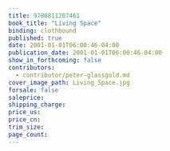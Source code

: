 ```yaml
---
title: 9780811207461
book_title: "Living Space"
binding: clothbound
published: true
date: 2001-01-01T06:00:46-04:00
publication_date: 2001-01-01T06:00:46-04:00
show_in_forthcoming: false
contributors:
  - contributor/peter-glassgold.md
cover_image_path: Living_Space.jpg
forsale: false
saleprice:
shipping_charge:
price_us:
price_cn:
trim_size:
page_count:
---
```


